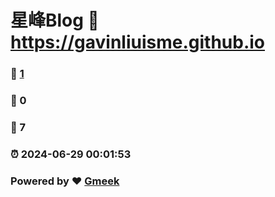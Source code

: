 # 星峰Blog :link: https://gavinliuisme.github.io 
### :page_facing_up: [1](https://gavinliuisme.github.io/tag.html) 
### :speech_balloon: 0 
### :hibiscus: 7 
### :alarm_clock: 2024-06-29 00:01:53 
### Powered by :heart: [Gmeek](https://github.com/Meekdai/Gmeek)
